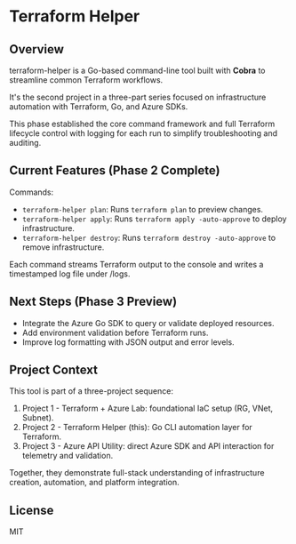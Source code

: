 # Terraform Helper

## Overview
terraform-helper is a Go-based command-line tool built with **Cobra** to streamline common Terraform workflows.

It's the second project in a three-part series focused on infrastructure automation with Terraform, Go, and Azure SDKs.

This phase established the core command framework and full Terraform lifecycle control with logging for each run to simplify troubleshooting and auditing.

## Current Features (Phase 2 Complete)

Commands:
- ```terraform-helper plan```: Runs ```terraform plan``` to preview changes.
- ```terraform-helper apply```: Runs ```terraform apply -auto-approve``` to deploy infrastructure.
- ```terraform-helper destroy```: Runs ```terraform destroy -auto-approve``` to remove infrastructure.

Each command streams Terraform output to the console and writes a timestamped log file under /logs. 

## Next Steps (Phase 3 Preview)
- Integrate the Azure Go SDK to query or validate deployed resources.
- Add environment validation before Terraform runs.
- Improve log formatting with JSON output and error levels.

## Project Context
This tool is part of a three-project sequence:
1. Project 1 - Terraform + Azure Lab: foundational IaC setup (RG, VNet, Subnet).
2. Project 2 - Terraform Helper (this): Go CLI automation layer for Terraform.
3. Project 3 - Azure API Utility: direct Azure SDK and API interaction for telemetry and validation.

Together, they demonstrate full-stack understanding of infrastructure creation, automation, and platform integration.

## License

MIT
